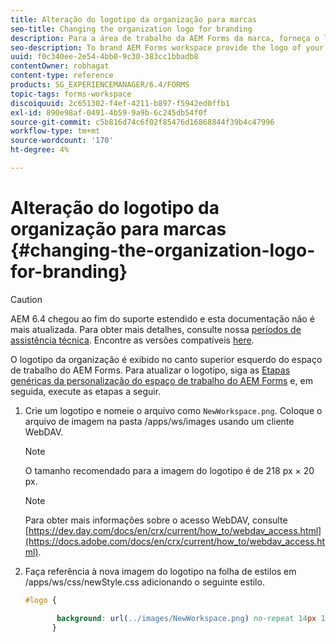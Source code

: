 ```yaml
---
title: Alteração do logotipo da organização para marcas
seo-title: Changing the organization logo for branding
description: Para a área de trabalho da AEM Forms da marca, forneça o logotipo de sua organização personalizando o logotipo padrão.
seo-description: To brand AEM Forms workspace provide the logo of your organization by customizing the default logo.
uuid: f0c340ee-2e54-4bb0-9c30-383cc1bbadb8
contentOwner: robhagat
content-type: reference
products: SG_EXPERIENCEMANAGER/6.4/FORMS
topic-tags: forms-workspace
discoiquuid: 2c651302-f4ef-4211-b897-f5942ed0ffb1
exl-id: 890e98af-0491-4b59-9a9b-6c245db54f0f
source-git-commit: c5b816d74c6f02f85476d16868844f39b4c47996
workflow-type: tm+mt
source-wordcount: '170'
ht-degree: 4%

---
```


# Alteração do logotipo da organização para marcas {#changing-the-organization-logo-for-branding}

>[!CAUTION]
>
>AEM 6.4 chegou ao fim do suporte estendido e esta documentação não é mais atualizada. Para obter mais detalhes, consulte nossa [períodos de assistência técnica](https://helpx.adobe.com/br/support/programs/eol-matrix.html). Encontre as versões compatíveis [here](https://experienceleague.adobe.com/docs/).

O logotipo da organização é exibido no canto superior esquerdo do espaço de trabalho do AEM Forms. Para atualizar o logotipo, siga as [Etapas genéricas da personalização do espaço de trabalho do AEM Forms](/help/forms/using/generic-steps-html-workspace-customization.md#generic-steps-for-html-workspace-customization) e, em seguida, execute as etapas a seguir.

1. Crie um logotipo e nomeie o arquivo como `NewWorkspace.png`. Coloque o arquivo de imagem na pasta /apps/ws/images usando um cliente WebDAV.

   >[!NOTE]
   >
   >O tamanho recomendado para a imagem do logotipo é de 218 px × 20 px.

   >[!NOTE]
   >
   >Para obter mais informações sobre o acesso WebDAV, consulte [https://dev.day.com/docs/en/crx/current/how_to/webdav_access.html](https://docs.adobe.com/docs/en/crx/current/how_to/webdav_access.html).

1. Faça referência à nova imagem do logotipo na folha de estilos em /apps/ws/css/newStyle.css adicionando o seguinte estilo.

   ```css
   #logo {
   
          background: url(../images/NewWorkspace.png) no-repeat 14px 11px; 
         }
   ```
